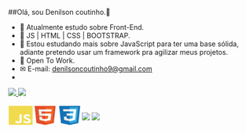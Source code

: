 ##Olá, sou Denilson coutinho.👋

- 🔭 Atualmente estudo sobre Front-End.
- 🌱 JS | HTML | CSS | BOOTSTRAP.
- 👯 Estou estudando mais sobre JavaScript para ter uma base sólida, adiante pretendo usar um framework pra agilizar meus projetos.
- 🤔 Open To Work.
- ✉  E-mail: denilsoncoutinho9@gmail.com
-
<div align="left" dir="auto">
  <a href="https://github.com/DenilsonCoutinho">
  <img height="180em" src="https://github-readme-stats.vercel.app/api?username=DenilsonCoutinho&amp;show_icons=true&amp;theme=dark&amp;include_all_commits=true&amp;count_private=true" style="max-width: 100%;">
  <img height="180em" src="https://github-readme-stats.vercel.app/api/top-langs/?username=DenilsonCoutinho&amp;layout=compact&amp;langs_count=7&amp;theme=dark" style="max-width: 100%;">
</a>
<div dir="auto"><br>
  <img align="left" alt="Rafa-Js" height="40" width="50" src="https://raw.githubusercontent.com/devicons/devicon/master/icons/javascript/javascript-plain.svg" style="max-width: 100%;">
 
  <img align="left" alt="Rafa-HTML" height="40" width="50" src="https://raw.githubusercontent.com/devicons/devicon/master/icons/html5/html5-original.svg" style="max-width: 100%;">
  <img align="left" alt="Rafa-CSS" height="40" width="50" src="https://raw.githubusercontent.com/devicons/devicon/master/icons/css3/css3-original.svg" style="max-width: 100%;">
  
</div>

</div>
<div dir="auto"><a href="https://github.com/DenilsonCoutinho"> 

 
  <a href="denilsoncoutinho9@gmail.com"><img src="https://camo.githubusercontent.com/927d6b3961fa048ff7303daf291cb5869dfa25018997cf8c1373c2f6a85b1458/68747470733a2f2f696d672e736869656c64732e696f2f62616467652f2d476d61696c2d2532333333333f7374796c653d666f722d7468652d6261646765266c6f676f3d676d61696c266c6f676f436f6c6f723d7768697465" data-canonical-src="https://img.shields.io/badge/-Gmail-%23333?style=for-the-badge&amp;logo=gmail&amp;logoColor=white" style="max-width: 100%;"></a>
  <a href="https://www.linkedin.com/in/denilson-coutinho3/" rel="nofollow"><img src="https://camo.githubusercontent.com/c00f87aeebbec37f3ee0857cc4c20b21fefde8a96caf4744383ebfe44a47fe3f/68747470733a2f2f696d672e736869656c64732e696f2f62616467652f2d4c696e6b6564496e2d2532333030373742353f7374796c653d666f722d7468652d6261646765266c6f676f3d6c696e6b6564696e266c6f676f436f6c6f723d7768697465" data-canonical-src="https://img.shields.io/badge/-LinkedIn-%230077B5?style=for-the-badge&amp;logo=linkedin&amp;logoColor=white" style="max-width: 100%;"></a> 
<p dir="auto">
